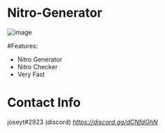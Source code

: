 # Nitro-Generator
![image](https://user-images.githubusercontent.com/78001618/167721443-b55955b5-0b70-4933-a898-21d04786c4eb.png)


#Features:
- Nitro Generator
- Nitro Checker
- Very Fast

# Contact Info
joseyt#2923 (discord)
*https://discord.gg/dCNfdGhN*
